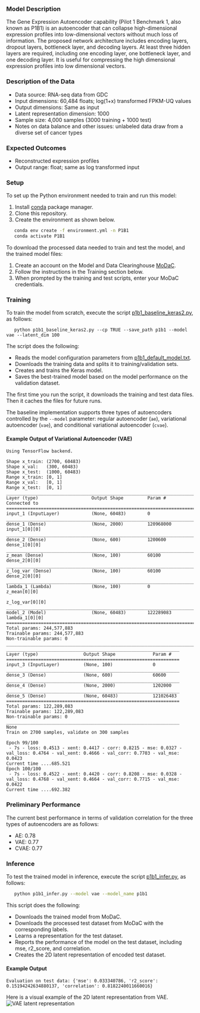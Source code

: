 ### Model Description
The Gene Expression Autoencoder capability (Pilot 1 Benchmark 1, also known as P1B1) is an autoencoder that can collapse high-dimensional expression profiles into low-dimensional vectors without much loss of information. The proposed network architecture includes encoding layers, dropout layers, bottleneck layer, and decoding layers. At least three hidden layers are required, including one encoding layer, one bottleneck layer, and one decoding layer. It is useful for compressing the high dimensional expression profiles into low dimensional vectors.

### Description of the Data
* Data source: RNA-seq data from GDC 
* Input dimensions: 60,484 floats; log(1+x) transformed FPKM-UQ values
* Output dimensions: Same as input
* Latent representation dimension: 1000
* Sample size: 4,000 samples (3000 training + 1000 test)
* Notes on data balance and other issues: unlabeled data draw from a diverse set of cancer types

### Expected Outcomes
* Reconstructed expression profiles
* Output range: float; same as log transformed input

### Setup
To set up the Python environment needed to train and run this model:
1. Install [conda](https://docs.conda.io/en/latest/) package manager.
2. Clone this repository.
3. Create the environment as shown below.

```bash
   conda env create -f environment.yml -n P1B1
   conda activate P1B1
   ```

To download the processed data needed to train and test the model, and the trained model files:
1. Create an account on the Model and Data Clearinghouse [MoDaC](modac.cancer.gov). 
2. Follow the instructions in the Training section below.
3. When prompted by the training and test scripts, enter your MoDaC credentials.

### Training

To train the model from scratch, execute the script [p1b1_baseline_keras2.py](p1b1_baseline_keras2.py), as follows:

```cd Pilot1/P1B1
   python p1b1_baseline_keras2.py --cp TRUE --save_path p1b1 --model vae --latent_dim 100
   ```

The script  does the following:
* Reads the model configuration parameters from [p1b1_default_model.txt](p1b1_default_model.txt).
* Downloads the training data and splits it to training/validation sets.
* Creates and trains the Keras model.
* Saves the best-trained model based on the model performance on the validation dataset.

The first time you run the script, it downloads the training and test data files. Then it caches the files for future runs.

The baseline implementation supports three types of autoencoders controlled by the `--model` parameter: regular autoencoder (`ae`), variational autoencoder (`vae`), and conditional variational autoencoder (`cvae`).

#### Example Output of Variational Autoencoder (VAE)

```
Using TensorFlow backend.

Shape x_train: (2700, 60483)
Shape x_val:   (300, 60483)
Shape x_test:  (1000, 60483)
Range x_train: [0, 1]
Range x_val:   [0, 1]
Range x_test:  [0, 1]
__________________________________________________________________________________________________
Layer (type)                    Output Shape         Param #     Connected to                     
==================================================================================================
input_1 (InputLayer)            (None, 60483)        0                                            
__________________________________________________________________________________________________
dense_1 (Dense)                 (None, 2000)         120968000   input_1[0][0]                    
__________________________________________________________________________________________________
dense_2 (Dense)                 (None, 600)          1200600     dense_1[0][0]                    
__________________________________________________________________________________________________
z_mean (Dense)                  (None, 100)          60100       dense_2[0][0]                    
__________________________________________________________________________________________________
z_log_var (Dense)               (None, 100)          60100       dense_2[0][0]                    
__________________________________________________________________________________________________
lambda_1 (Lambda)               (None, 100)          0           z_mean[0][0]                     
                                                                 z_log_var[0][0]                  
__________________________________________________________________________________________________
model_2 (Model)                 (None, 60483)        122289083   lambda_1[0][0]                   
==================================================================================================
Total params: 244,577,883
Trainable params: 244,577,883
Non-trainable params: 0
__________________________________________________________________________________________________
_________________________________________________________________
Layer (type)                 Output Shape              Param #   
=================================================================
input_3 (InputLayer)         (None, 100)               0         
_________________________________________________________________
dense_3 (Dense)              (None, 600)               60600     
_________________________________________________________________
dense_4 (Dense)              (None, 2000)              1202000   
_________________________________________________________________
dense_5 (Dense)              (None, 60483)             121026483 
=================================================================
Total params: 122,289,083
Trainable params: 122,289,083
Non-trainable params: 0
_________________________________________________________________
None
Train on 2700 samples, validate on 300 samples

Epoch 99/100
 - 7s - loss: 0.4513 - xent: 0.4417 - corr: 0.8215 - mse: 0.0327 - val_loss: 0.4764 - val_xent: 0.4666 - val_corr: 0.7703 - val_mse: 0.0423
Current time ....685.521
Epoch 100/100
 - 7s - loss: 0.4522 - xent: 0.4420 - corr: 0.8208 - mse: 0.0328 - val_loss: 0.4768 - val_xent: 0.4664 - val_corr: 0.7715 - val_mse: 0.0422
Current time ....692.382
```

### Preliminary Performance

The current best performance in terms of validation correlation for the three types of autoencoders are as follows:

* AE: 0.78
* VAE: 0.77
* CVAE: 0.77

### Inference

To test the trained model in inference, execute the script [p1b1_infer.py](p1b1_infer.py), as follows: 

```bash
   python p1b1_infer.py --model vae --model_name p1b1
   ```
   
This script does the following:
* Downloads the trained model from MoDaC.
* Downloads the processed test dataset from MoDaC with the corresponding labels.
* Learns a representation for the test dataset.
* Reports the performance of the model on the test dataset, including mse, r2_score, and correlation.
* Creates the 2D latent representation of encoded test dataset.

#### Example Output
```
Evaluation on test data: {'mse': 0.033340786, 'r2_score': 0.15194242634880137, 'correlation': 0.8182240011660016}

```
Here is a visual example of the 2D latent representation from VAE.
![VAE latent representation](https://github.com/CBIIT/NCI-DOE-Collab-Pilot1-Gene_Expression_Autoencoder/blob/e40dc4eb0e1ab58ef50d0e3a80a265a2ba036c96/Pilot1/P1B1/images/p1b1.vae.latent.png)
